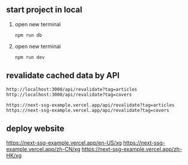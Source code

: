 ## start project in local

1. open new terminal

   ```
   npm run db
   ```

2. open new terminal
   ```
   npm run dev
   ```

## revalidate cached data by API

```
http://localhost:3000/api/revalidate?tag=articles
http://localhost:3000/api/revalidate?tag=covers
```

```
https://next-ssg-example.vercel.app/api/revalidate?tag=articles
https://next-ssg-example.vercel.app/api/revalidate?tag=covers
```

## deploy website
https://next-ssg-example.vercel.app/en-US/xg
https://next-ssg-example.vercel.app/zh-CN/xg
https://next-ssg-example.vercel.app/zh-HK/xg